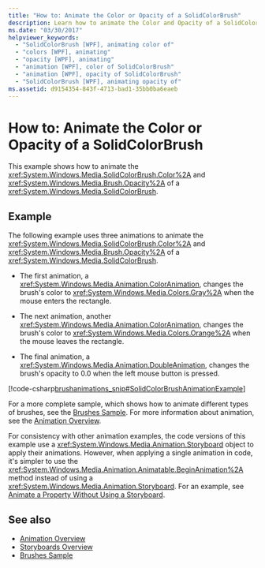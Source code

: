 ```yaml
---
title: "How to: Animate the Color or Opacity of a SolidColorBrush"
description: Learn how to animate the Color and Opacity of a SolidColorBrush in Windows Presentation Foundation (WPF).
ms.date: "03/30/2017"
helpviewer_keywords: 
  - "SolidColorBrush [WPF], animating color of"
  - "colors [WPF], animating"
  - "opacity [WPF], animating"
  - "animation [WPF], color of SolidColorBrush"
  - "animation [WPF], opacity of SolidColorBrush"
  - "SolidColorBrush [WPF], animating opacity of"
ms.assetid: d9154354-843f-4713-bad1-35bb0ba6eaeb
---
```

# How to: Animate the Color or Opacity of a SolidColorBrush

This example shows how to animate the <xref:System.Windows.Media.SolidColorBrush.Color%2A> and <xref:System.Windows.Media.Brush.Opacity%2A> of a <xref:System.Windows.Media.SolidColorBrush>.  
  
## Example  

 The following example uses three animations to animate the <xref:System.Windows.Media.SolidColorBrush.Color%2A> and <xref:System.Windows.Media.Brush.Opacity%2A> of a <xref:System.Windows.Media.SolidColorBrush>.  
  
- The first animation, a <xref:System.Windows.Media.Animation.ColorAnimation>, changes the brush's color to <xref:System.Windows.Media.Colors.Gray%2A> when the mouse enters the rectangle.  
  
- The next animation, another <xref:System.Windows.Media.Animation.ColorAnimation>, changes the brush's color to <xref:System.Windows.Media.Colors.Orange%2A> when the mouse leaves the rectangle.  
  
- The final animation, a <xref:System.Windows.Media.Animation.DoubleAnimation>, changes the brush's opacity to 0.0 when the left mouse button is pressed.  
  
 [!code-csharp[brushanimations_snip#SolidColorBrushAnimationExample](~/samples/snippets/csharp/VS_Snippets_Wpf/brushanimations_snip/CSharp/SolidColorBrushExample.cs#solidcolorbrushanimationexample)]  
  
 For a more complete sample, which shows how to animate different types of brushes, see the [Brushes Sample](https://github.com/Microsoft/WPF-Samples/tree/master/Graphics/Brushes). For more information about animation, see the [Animation Overview](animation-overview.md).  
  
 For consistency with other animation examples, the code versions of this example use a <xref:System.Windows.Media.Animation.Storyboard> object to apply their animations. However, when applying a single animation in code, it's simpler to use the <xref:System.Windows.Media.Animation.Animatable.BeginAnimation%2A> method instead of using a <xref:System.Windows.Media.Animation.Storyboard>. For an example, see [Animate a Property Without Using a Storyboard](how-to-animate-a-property-without-using-a-storyboard.md).  
  
## See also

- [Animation Overview](animation-overview.md)
- [Storyboards Overview](storyboards-overview.md)
- [Brushes Sample](https://github.com/Microsoft/WPF-Samples/tree/master/Graphics/Brushes)
